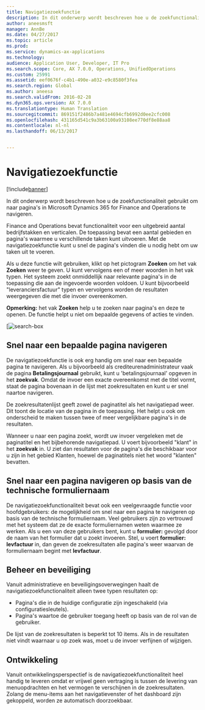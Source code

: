 ```yaml
---
title: Navigatiezoekfunctie
description: In dit onderwerp wordt beschreven hoe u de zoekfunctionaliteit gebruikt om naar pagina's in Microsoft Dynamics 365 for Finance and Operations te navigeren.
author: aneesmsft
manager: AnnBe
ms.date: 04/27/2017
ms.topic: article
ms.prod: 
ms.service: dynamics-ax-applications
ms.technology: 
audience: Application User, Developer, IT Pro
ms.search.scope: Core, AX 7.0.0, Operations, UnifiedOperations
ms.custom: 25991
ms.assetid: eef0676f-c4b1-490e-a032-e9c8580f3fea
ms.search.region: Global
ms.author: aneesa
ms.search.validFrom: 2016-02-28
ms.dyn365.ops.version: AX 7.0.0
ms.translationtype: Human Translation
ms.sourcegitcommit: 869151f2486b7a481e4694cfb6992d0ee2cfc008
ms.openlocfilehash: 431165d541c9a3b63100a93108ee770df8e88aa8
ms.contentlocale: nl-nl
ms.lasthandoff: 06/13/2017


---
```


# <a name="navigation-search"></a>Navigatiezoekfunctie

[!include[banner](../includes/banner.md)]


In dit onderwerp wordt beschreven hoe u de zoekfunctionaliteit gebruikt om naar pagina's in Microsoft Dynamics 365 for Finance and Operations te navigeren.

Finance and Operations bevat functionaliteit voor een uitgebreid aantal bedrijfstakken en verticalen. De toepassing bevat een aantal gebieden en pagina's waarmee u verschillende taken kunt uitvoeren. Met de navigatiezoekfunctie kunt u snel de pagina's vinden die u nodig hebt om uw taken uit te voeren. 

Als u deze functie wilt gebruiken, klikt op het pictogram **Zoeken** om het vak **Zoeken** weer te geven. U kunt vervolgens een of meer woorden in het vak typen. Het systeem zoekt onmiddellijk naar relevante pagina's in de toepassing die aan de ingevoerde woorden voldoen. U kunt bijvoorbeeld "leveranciersfactuur" typen en vervolgens worden de resultaten weergegeven die met die invoer overeenkomen. 

**Opmerking:** het vak **Zoeken** help u te zoeken naar pagina's en deze te openen. De functie helpt u niet om bepaalde gegevens of acties te vinden. 

[![search-box](media/navigation-search.png "Zoekvak") 

## <a name="quickly-navigate-to-a-particular-page"></a>Snel naar een bepaalde pagina navigeren
De navigatiezoekfunctie is ook erg handig om snel naar een bepaalde pagina te navigeren. Als u bijvoorbeeld als crediteurenadministrateur vaak de pagina **Betalingsjournaal** gebruikt, kunt u 'betalingsjournaal' opgeven in het **zoekvak**. Omdat de invoer een exacte overeenkomst met de titel vormt, staat de pagina bovenaan in de lijst met zoekresultaten en kunt u er snel naartoe navigeren. 

De zoekresultatenlijst geeft zowel de paginatitel als het navigatiepad weer. Dit toont de locatie van de pagina in de toepassing. Het helpt u ook om onderscheid te maken tussen twee of meer vergelijkbare pagina's in de resultaten. 

Wanneer u naar een pagina zoekt, wordt uw invoer vergeleken met de paginatitel en het bijbehorende navigatiepad. U voert bijvoorbeeld "klant" in het **zoekvak** in. U ziet dan resultaten voor de pagina's die beschikbaar voor u zijn in het gebied Klanten, hoewel de paginatitels niet het woord "klanten" bevatten. 

## <a name="quickly-navigate-to-a-page-based-on-the-technical-form-name"></a>Snel naar een pagina navigeren op basis van de technische formuliernaam
De navigatiezoekfunctionaliteit bevat ook een veelgevraagde functie voor hoofdgebruikers: de mogelijkheid om snel naar een pagina te navigeren op basis van de technische formuliernaam. Veel gebruikers zijn zo vertrouwd met het systeem dat ze de exacte formuliernamen weten waarmee ze werken. Als u een van deze gebruikers bent, kunt u **formulier:** gevolgd door de naam van het formulier dat u zoekt invoeren. Stel, u voert **formulier: levfactuur** in, dan geven de zoekresultaten alle pagina's weer waarvan de formuliernaam begint met **levfactuur**. 

## <a name="administration-and-security"></a>Beheer en beveiliging
Vanuit administratieve en beveiligingsoverwegingen haalt de navigatiezoekfunctionaliteit alleen twee typen resultaten op:

-   Pagina's die in de huidige configuratie zijn ingeschakeld (via configuratiesleutels).
-   Pagina's waartoe de gebruiker toegang heeft op basis van de rol van de gebruiker.

De lijst van de zoekresultaten is beperkt tot 10 items. Als in de resultaten niet vindt waarnaar u op zoek was, moet u de invoer verfijnen of wijzigen. 

## <a name="development"></a>Ontwikkeling 
Vanuit ontwikkelingsperspectief is de navigatiezoekfunctionaliteit heel handig te leveren omdat er vrijwel geen vertraging is tussen de levering van menuopdrachten en het vermogen te verschijnen in de zoekresultaten. Zolang de menu-items aan het navigatievenster of het dashboard zijn gekoppeld, worden ze automatisch doorzoekbaar. 

